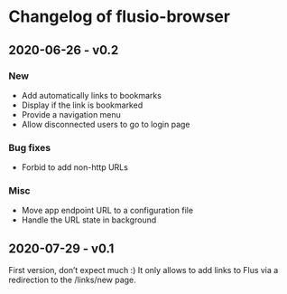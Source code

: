 # Changelog of flusio-browser

## 2020-06-26 - v0.2

### New

- Add automatically links to bookmarks
- Display if the link is bookmarked
- Provide a navigation menu
- Allow disconnected users to go to login page

### Bug fixes

- Forbid to add non-http URLs

### Misc

- Move app endpoint URL to a configuration file
- Handle the URL state in background

## 2020-07-29 - v0.1

First version, don’t expect much :) It only allows to add links to Flus via a
redirection to the /links/new page.
